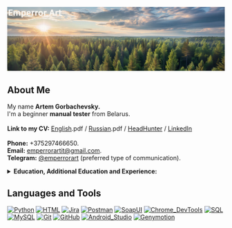 [![Header](https://github.com/Emperror-Art-IT/Emperror-Art-IT/blob/main/assets/7932aa292cb11f0a9cd6e2caa59c4a2_4-fotor-2025091610598.png)](https://www.instagram.com/emperrorart/)

## About Me
<!-- <em style="font-style: italic;"> -->
My name <b>Artem Gorbachevsky.</b> 
<br>
I'm a beginner <b>manual tester</b> from Belarus</a>.<br>
<br>
<b>Link to my CV:</b>
<a href="https://disk.yandex.ru/i/sDSJjJWv0Yzt7w" target="_blank" rel="noopener noreferrer">English</a>.pdf /
<a href="https://disk.yandex.ru/i/T7YzvQX0HCjGYw">Russian</a>.pdf /
<a href="https://hh.ru/resume/de663738ff0ed1a3f10039ed1f4a494e58484f">HeadHunter</a> /
<a href="https://www.linkedin.com/in/emperrorart/">LinkedIn</a><br>
<br>
<b>Phone:</b> +375297466650.<br>
<b>Email:</b> <a href="mailto:emperrorartit@gmail.com">emperrorartit@gmail.com</a>.<br>
<b>Telegram:</b> <a href="https://t.me/emperrorart" target="_blank" rel="noopener noreferrer">@emperrorart</a> (preferred type of communication).
<br>

<!-- Education, Additional education and Experience -->
<details>
  <summary><b>Education, Additional Education and Experience:</b>
  </summary>
  <div style="margin-left: 30px;">
  2025 – Study of manual testing using books, videos, and free courses.
  <br>
  <span style="font-size: 60%; color: lightgray;">"Software Testing" by Kulikov, "QA Bible" by Eremeev, "Tester from Scratch" by Rusov, "ISTQB CTFL Syllabus v4.0.1 RU", "A Practitioner's Guide to Software Test Design RU".</span>
  <br>
  Course "Software Testing: Postman for API Testing" by Konstantin Barzakovskiy on the Stepik platform, certificate: <a href="https://stepik.org/cert/2966616?lang=en" target="_blank" rel="noopener noreferrer">- link to certificate -</a>
  <br>
  2025 – Study of manual testing based on an online course on the Stepik platform.
  <br>
  Courses "Software Testing from Scratch. Tests" and "Software Testing from Scratch. Theory + Practice. BASIC Level" by Artem Rusov, certificate: <a href="https://stepik.org/cert/2955360?lang=en" target="_blank" rel="noopener noreferrer">- link to certificate -</a>
  <br>
  2024 – Studying the basics of programming and the Python language through books, videos, and free courses.
  <br>
  "Grokking Algorithms" by Bhargava, "Programming in Python" by Vasiliev, video courses by Ilyin, Votyakov, and the itProger school.
  <br>
  2009–2014 – Belarusian-Russian University, Faculty of Industrial and Civil Engineering.
  <br>
  2023 - 2025 - In a private company manufacturing wood products as a chief technologist.
  <br>
  2018 - 2023 - In a private company manufacturing wood products as a technologist.
  <br>
  2016 - 2028 - In a state-owned construction company as a construction and installation works foreman.
  <br>
  2014 - 2016 - In a state-owned construction company as a construction and installation works master.<br>
  2009 - 2014 - Belarusian-Russian University, Faculty of Industrial and Civil Engineering.
  </em>
</details>

<!-- https://shields.io/ -->
<!-- [![LABEL](https://img.shields.io/badge/<LABEL>-<MESSAGE-<COLOR>)](ссылка) -->
## Languages and Tools
[![Python](https://img.shields.io/badge/-Python-000000?style=for-the-badge&logo=Python&logoColor=ffffff)](https://www.python.org)
[![HTML](https://img.shields.io/badge/-HTML-000000?style=for-the-badge&logo=HTML&logoColor=ffffff)](https://html.spec.whatwg.org/multipage/)
[![Jira](https://img.shields.io/badge/-Jira-000000?style=for-the-badge&logo=Jira&logoColor=1868da)](https://www.atlassian.com/software/jira)
[![Postman](https://img.shields.io/badge/-Postman-000000?style=for-the-badge&logo=Postman&logoColor=fe6e21)](https://postman.com)
[![SoapUI](https://img.shields.io/badge/-SoapUI-000000?style=for-the-badge&logo=SoapUI&logoColor=fcd81e)](https://soapui.ru/)
[![Chrome_DevTools](https://img.shields.io/badge/-Chrome_DevTools-000000?style=for-the-badge&logo=Chrome_DevTools&logoColor=ffffff)](https://developer.chrome.com/docs/devtools?hl=ru)
[![SQL](https://img.shields.io/badge/-SQL-000000?style=for-the-badge&logo=SQL&logoColor=ffffff)](https://www.iso.org/standard/63555.html)
[![MySQL](https://img.shields.io/badge/-MySQL-000000?style=for-the-badge&logo=MySQL&logoColor=00618b)](https://www.mysql.com/)
[![Git](https://img.shields.io/badge/-Git-000000?style=for-the-badge&logo=Git&logoColor=f44d27)](https://git-scm.com/)
[![GitHub](https://img.shields.io/badge/-GitHub-000000?style=for-the-badge&logo=GitHub&logoColor=ffffff)](https://github.com/Emperror-Art-IT)
[![Android_Studio](https://img.shields.io/badge/-Android_Studio-000000?style=for-the-badge&logo=Android_Studio&logoColor=ffffff)](https://developer.android.com/studio?hl=ru)
[![Genymotion](https://img.shields.io/badge/-Genymotion-000000?style=for-the-badge&logo=Genymotion&logoColor=ffffff)](https://www.genymotion.com/)

<!-- 
## Follow Me
[![Telegram](https://img.shields.io/badge/-Telegram-000000?style=for-the-badge&logo=Telegram&logoColor=0395dd)](https://t.me/emperrorart)
[![Instagram](https://img.shields.io/badge/-Instagram-000000?style=for-the-badge&logo=Instagram&logoColor=fd0964)](https://www.instagram.com/emperrorart/) 
-->

<!-- Sample code with drop down menu -->
<!--
<details>
  <summary><b>🛠️ Empty 1</b></summary>
  <br>
  <em style="font-style: italic;">It says it's empty...</em>
</details>
<br>
-->

<!-- Sample code with running line -->
<!--
<p align="left">
  <img src="https://readme-typing-svg.demolab.com/?lines=There will be something written here.;Some day.;But I don't know when yet.&font=Fira%20Code&left=true&width=500&height=30&duration=1000&pause=200">
</p>
-->

  